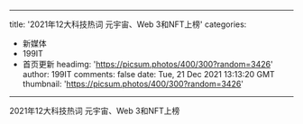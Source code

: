 
---
title: '2021年12大科技热词 元宇宙、Web 3和NFT上榜'
categories: 
 - 新媒体
 - 199IT
 - 首页更新
headimg: 'https://picsum.photos/400/300?random=3426'
author: 199IT
comments: false
date: Tue, 21 Dec 2021 13:13:20 GMT
thumbnail: 'https://picsum.photos/400/300?random=3426'
---

<div>   
2021年12大科技热词 元宇宙、Web 3和NFT上榜  
</div>
            